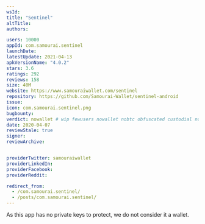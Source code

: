 ```yaml
---
wsId: 
title: "Sentinel"
altTitle: 
authors:

users: 10000
appId: com.samourai.sentinel
launchDate: 
latestUpdate: 2021-04-13
apkVersionName: "4.0.2"
stars: 3.6
ratings: 292
reviews: 158
size: 40M
website: https://www.samouraiwallet.com/sentinel
repository: https://github.com/Samourai-Wallet/sentinel-android
issue: 
icon: com.samourai.sentinel.png
bugbounty: 
verdict: nowallet # wip fewusers nowallet nobtc obfuscated custodial nosource nonverifiable reproducible bounty defunct
date: 2020-04-07
reviewStale: true
signer: 
reviewArchive:


providerTwitter: samouraiwallet
providerLinkedIn: 
providerFacebook: 
providerReddit: 

redirect_from:
  - /com.samourai.sentinel/
  - /posts/com.samourai.sentinel/
---
```



As this app has no private keys to protect, we do not consider it a wallet.
